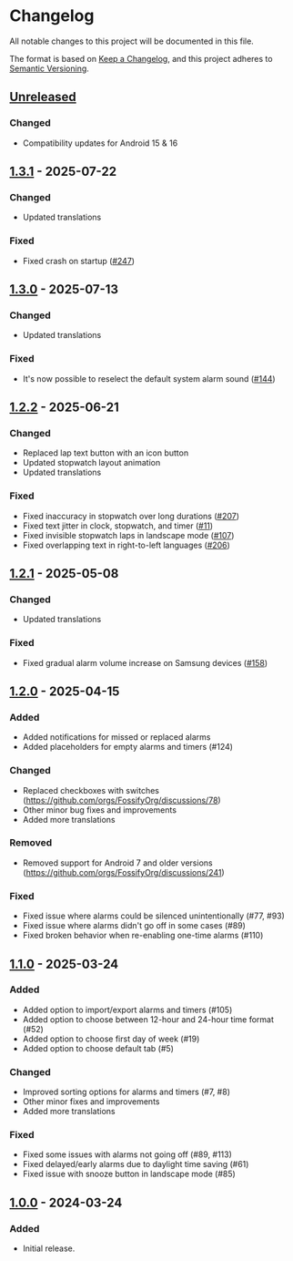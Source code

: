 # Changelog
All notable changes to this project will be documented in this file.

The format is based on [Keep a Changelog](https://keepachangelog.com/en/1.1.0/),
and this project adheres to [Semantic Versioning](https://semver.org/spec/v2.0.0.html).

## [Unreleased]

### Changed

- Compatibility updates for Android 15 & 16

## [1.3.1] - 2025-07-22
### Changed
- Updated translations

### Fixed
- Fixed crash on startup ([#247])

## [1.3.0] - 2025-07-13
### Changed
- Updated translations

### Fixed
- It's now possible to reselect the default system alarm sound ([#144])

## [1.2.2] - 2025-06-21
### Changed
- Replaced lap text button with an icon button
- Updated stopwatch layout animation
- Updated translations

### Fixed
- Fixed inaccuracy in stopwatch over long durations ([#207])
- Fixed text jitter in clock, stopwatch, and timer ([#11])
- Fixed invisible stopwatch laps in landscape mode ([#107])
- Fixed overlapping text in right-to-left languages ([#206])

## [1.2.1] - 2025-05-08
### Changed
- Updated translations

### Fixed
- Fixed gradual alarm volume increase on Samsung devices ([#158])

## [1.2.0] - 2025-04-15
### Added
- Added notifications for missed or replaced alarms
- Added placeholders for empty alarms and timers (#124)

### Changed
- Replaced checkboxes with switches (https://github.com/orgs/FossifyOrg/discussions/78)
- Other minor bug fixes and improvements
- Added more translations

### Removed
- Removed support for Android 7 and older
  versions (https://github.com/orgs/FossifyOrg/discussions/241)

### Fixed
- Fixed issue where alarms could be silenced unintentionally (#77, #93)
- Fixed issue where alarms didn't go off in some cases (#89)
- Fixed broken behavior when re-enabling one-time alarms (#110)

## [1.1.0] - 2025-03-24
### Added
- Added option to import/export alarms and timers (#105)
- Added option to choose between 12-hour and 24-hour time format (#52)
- Added option to choose first day of week (#19)
- Added option to choose default tab (#5)

### Changed
- Improved sorting options for alarms and timers (#7, #8)
- Other minor fixes and improvements
- Added more translations

### Fixed
- Fixed some issues with alarms not going off (#89, #113)
- Fixed delayed/early alarms due to daylight time saving (#61)
- Fixed issue with snooze button in landscape mode (#85)

## [1.0.0] - 2024-03-24
### Added
- Initial release.

[#11]: https://github.com/FossifyOrg/Clock/issues/11
[#107]: https://github.com/FossifyOrg/Clock/issues/107
[#144]: https://github.com/FossifyOrg/Clock/issues/144
[#158]: https://github.com/FossifyOrg/Clock/issues/158
[#206]: https://github.com/FossifyOrg/Clock/issues/206
[#207]: https://github.com/FossifyOrg/Clock/issues/207
[#247]: https://github.com/FossifyOrg/Clock/issues/247

[Unreleased]: https://github.com/FossifyOrg/Clock/compare/1.3.1...HEAD
[1.3.1]: https://github.com/FossifyOrg/Clock/compare/1.3.0...1.3.1
[1.3.0]: https://github.com/FossifyOrg/Clock/compare/1.2.2...1.3.0
[1.2.2]: https://github.com/FossifyOrg/Clock/compare/1.2.1...1.2.2
[1.2.1]: https://github.com/FossifyOrg/Clock/compare/1.2.0...1.2.1
[1.2.0]: https://github.com/FossifyOrg/Clock/compare/1.1.0...1.2.0
[1.1.0]: https://github.com/FossifyOrg/Clock/compare/1.0.0...1.1.0
[1.0.0]: https://github.com/FossifyOrg/Clock/releases/tag/1.0.0
